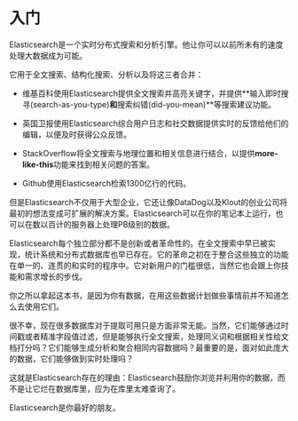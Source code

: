 # 入门

Elasticsearch是一个实时分布式搜索和分析引擎。他让你可以以前所未有的速度处理大数据成为可能。

它用于全文搜索、结构化搜索、分析以及将这三者合并：

* 维基百科使用Elasticsearch提供全文搜索并高亮关键字，并提供**输入即时搜寻(search-as-you-type)**和**搜索纠错(did-you-mean)**等搜索建议功能。

* 英国卫报使用Elasticsearch综合用户日志和社交数据提供实时的反馈给他们的编辑，以便及时获得公众反馈。

* StackOverflow将全文搜索与地理位置和相关信息进行结合，以提供**more-like-this**功能来找到相关问题的答案。

* Github使用Elasticsearch检索1300亿行的代码。

但是Elasticsearch不仅用于大型企业，它还让像DataDog以及Klout的创业公司将最初的想法变成可扩展的解决方案。Elasticsearch可以在你的笔记本上运行，也可以在数以百计的服务器上处理PB级别的数据。

Elasticsearch每个独立部分都不是创新或者革命性的。在全文搜索中早已被实现，统计系统和分布式数据库也早已存在。它的革命之初在于整合这些独立的功能在单一的、连贯的和实时的程序中。它对新用户的门槛很低，当然它也会跟上你技能和需求增长的步伐。

你之所以拿起这本书，是因为你有数据，在用这些数据计划做些事情前并不知道怎么去使用它们。

很不幸，现在很多数据库对于提取可用只是方面非常无能。当然，它们能够通过时间戳或者精准字段值过滤，但是能够执行全文搜索，处理同义词和根据相关性给文档打分吗？它们能够生成分析和聚合相同内容数据吗？最重要的是，面对如此庞大的数据，它们能够做到实时处理吗？

这就是Elasticsearch存在的理由：Elasticsearch鼓励你浏览并利用你的数据，而不是让它烂在数据库里，应为在库里太难查询了。

Elasticsearch是你最好的朋友。

